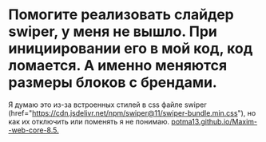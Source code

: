 # Помогите реализовать слайдер swiper, у меня не вышло. При инициировании его в мой код, код ломается. А именно меняются размеры блоков с брендами. 
Я думаю это из-за встроенных стилей в css файле swiper (href="https://cdn.jsdelivr.net/npm/swiper@11/swiper-bundle.min.css"), но как их отключить или поменять я не понимаю.
[potma13.github.io/Maxim--web-core-8.5.](https://potma13.github.io/Maxim--web-core-8.5./)
